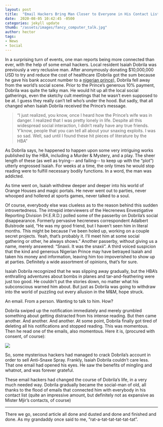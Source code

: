 ```yaml
---
layout: post
title:  "Email Hackers Bring Man Closer to Everyone in His Contact List"
date:  2020-08-05 10:42:45 -0500
categories: jekyll update
thumb: "/assets/images/fancy_computer_talk.jpg"
author: hector
tags:
- News
- Social
---
```


In a surprising turn of events, one man reports being more connected than ever, with the help of some email hackers. Local resident Isaiah Dobrila was previously a very reclusive man. After anonymously donating $10,000,000 USD to try and reduce the cost of healthcare (Dobrila got the sum because he gave his bank account number to a [nigerian prince](https://hecrenews.github.io/jekyll/update/2020/05/24/man-makes-big-bucks-with-the-help-of-nigerian-prince.html)), Dobrila fell away from the world’s social scene. Prior to the Prince’s generous 10% payment, Dobrila was quite the talky man. He would hit up all the local social gatherings, even the sketchy cult meetings that he wasn’t even supposed to be at. I guess they really can’t tell who’s under the hood. But sadly, that all changed when Isaiah Dobrila received the Prince’s message.

 > “I just realized, you know, once I heard how the Prince’s wife was in danger. I realized that I was pretty lonely in life. Despite all this widespread social interaction, I didn’t really have any true friends. Y’know, people that you can tell all about your snaxing exploits. I was so sad. Well, sad until I found these hit pieces of literature by the HBA”

As Dobrila says, he happened to happen upon some very intriguing works published by the HBA, including a Murder & Mystery, and a play. The sheer length of these (as well as trying-- and failing-- to keep up with the “plot”) utterly engrossed Isaiah. For weeks at a time, the only times he would stop reading were to fulfill necessary bodily functions. In a word, the man was addicted.

As time went on, Isaiah withdrew deeper and deeper into his world of Orange Houses and magic portals. He never went out to parties, never whooped and hollered at sports games, never talked to a soul.

Of course, everybody else was clueless as to the reason behind this sudden introvertedness. The intrepid interviewers of the Hecrenews Envestigative Reporting Division (H.E.R.D.) polled some of the passerby on Dobrila’s social disappearance. Formerly pervasive hecrenews correspondent Adalbert Bulstrode said, “He was my good friend, but I haven’t seen him in literal months. This might be because I’ve been holed up, working on a couple secret projects. Yeah, that’s probably it. I’ll meet him at some social gathering or other, he always shows.” Another passerby, without giving us a name, merely answered: “Snaxii. It was the snaxii”. A third voiced suspicion that the kind and generous Nigerian Prince may have betrayed Isaiah and taken his money and information, leaving him too impoverished to show up at parties. Definitely a wide assortment of opinions, that’s for sure.

Isaiah Dobrila recognized that he was slipping away gradually, but the HBA’s enthralling adventures about bombs in planes and tar-and-feathering were just too good. He couldn’t put the stories down, no matter what his subconscious warned him about. But just as Dobrila was going to withdraw into the world of puzzling out every allusion in the M&M, hope struck.

An email. From a person. Wanting to talk to him. How?

Dobrila swiped up the notification immediately and merely grumbled something about getting distracted from his intense reading. But then came another. And another. And another. At some point, Dobrila finally got tired of deleting all his notifications and stopped reading. This was momentous. Then he read one of the emails, also momentous. Here it is, (procured with consent, of course):

![](https://hecrenews.github.io/assets/images/isaiah_dobrila_email.JPG)

So, some mysterious hackers had managed to crack Dobrila’s account in order to sell Anti-Snaxe Spray. Frankly, Isaiah Dobrila couldn’t care less. That one email had opened his eyes. He saw the benefits of mingling and whatnot, and was forever grateful.

These email hackers had changed the course of Dobrila’s life, in a very much needed way. Dobrila gradually became the social-man of old, all thanks to the flood of emails that connected him with everybody in his contact list (quite an impressive amount, but definitely not as expansive as Mister Mjir’s contacts, of course)

---

There we go, second article all done and dusted and done and finished and done. As my grandaddy once said to me, “rat-a-tat-tat-tat-tat-tat”.

